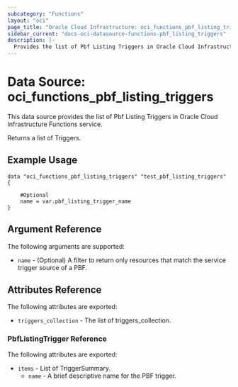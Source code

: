 ```yaml
---
subcategory: "Functions"
layout: "oci"
page_title: "Oracle Cloud Infrastructure: oci_functions_pbf_listing_triggers"
sidebar_current: "docs-oci-datasource-functions-pbf_listing_triggers"
description: |-
  Provides the list of Pbf Listing Triggers in Oracle Cloud Infrastructure Functions service
---
```


# Data Source: oci_functions_pbf_listing_triggers
This data source provides the list of Pbf Listing Triggers in Oracle Cloud Infrastructure Functions service.

Returns a list of Triggers.


## Example Usage

```hcl
data "oci_functions_pbf_listing_triggers" "test_pbf_listing_triggers" {

	#Optional
	name = var.pbf_listing_trigger_name
}
```

## Argument Reference

The following arguments are supported:

* `name` - (Optional) A filter to return only resources that match the service trigger source of a PBF.


## Attributes Reference

The following attributes are exported:

* `triggers_collection` - The list of triggers_collection.

### PbfListingTrigger Reference

The following attributes are exported:

* `items` - List of TriggerSummary.
	* `name` - A brief descriptive name for the PBF trigger.

